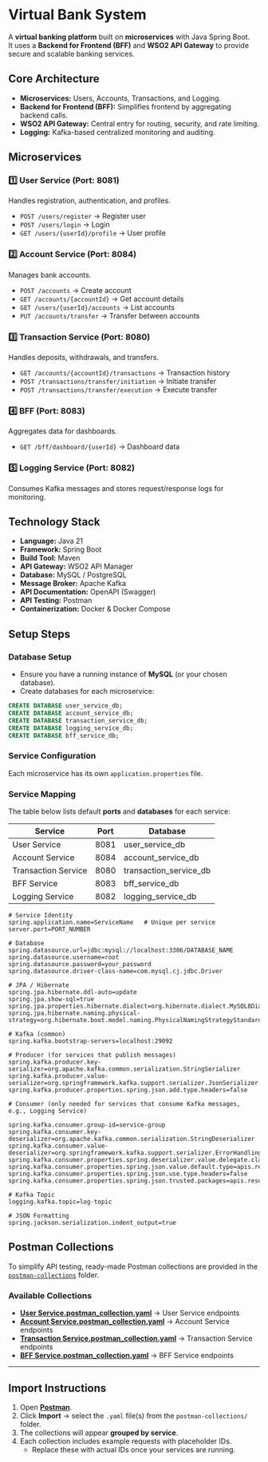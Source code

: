 # Virtual Bank System  

A **virtual banking platform** built on **microservices** with Java Spring Boot.  
It uses a **Backend for Frontend (BFF)** and **WSO2 API Gateway** to provide secure and scalable banking services.  

## Core Architecture  

- **Microservices:** Users, Accounts, Transactions, and Logging.  
- **Backend for Frontend (BFF):** Simplifies frontend by aggregating backend calls.  
- **WSO2 API Gateway:** Central entry for routing, security, and rate limiting.  
- **Logging:** Kafka-based centralized monitoring and auditing.  

## Microservices  

### 1️⃣ User Service (Port: 8081)  
Handles registration, authentication, and profiles.  
- `POST /users/register` → Register user  
- `POST /users/login` → Login  
- `GET /users/{userId}/profile` → User profile  

### 2️⃣ Account Service (Port: 8084)  
Manages bank accounts.  
- `POST /accounts` → Create account  
- `GET /accounts/{accountId}` → Get account details  
- `GET /users/{userId}/accounts` → List accounts  
- `PUT /accounts/transfer` → Transfer between accounts  

### 3️⃣ Transaction Service (Port: 8080)  
Handles deposits, withdrawals, and transfers.  
- `GET /accounts/{accountId}/transactions` → Transaction history  
- `POST /transactions/transfer/initiation` → Initiate transfer  
- `POST /transactions/transfer/execution` → Execute transfer  

### 4️⃣ BFF (Port: 8083)  
Aggregates data for dashboards.  
- `GET /bff/dashboard/{userId}` → Dashboard data  

### 5️⃣ Logging Service (Port: 8082)  
Consumes Kafka messages and stores request/response logs for monitoring.  

## Technology Stack  

- **Language:** Java 21  
- **Framework:** Spring Boot  
- **Build Tool:** Maven  
- **API Gateway:** WSO2 API Manager  
- **Database:** MySQL / PostgreSQL  
- **Message Broker:** Apache Kafka  
- **API Documentation:** OpenAPI (Swagger)  
- **API Testing:** Postman  
- **Containerization:** Docker & Docker Compose  

## Setup Steps

### Database Setup
- Ensure you have a running instance of **MySQL** (or your chosen database).
- Create databases for each microservice:

```sql
CREATE DATABASE user_service_db;
CREATE DATABASE account_service_db;
CREATE DATABASE transaction_service_db;
CREATE DATABASE logging_service_db;
CREATE DATABASE bff_service_db;
```
### Service Configuration  
Each microservice has its own `application.properties` file.  

### Service Mapping  
The table below lists default **ports** and **databases** for each service: 

| Service            | Port  | Database                  |
|---------------------|-------|---------------------------|
| User Service        | 8081  | user_service_db           |
| Account Service     | 8084  | account_service_db        |
| Transaction Service | 8080  | transaction_service_db    |
| BFF Service         | 8083  | bff_service_db            |
| Logging Service     | 8082  | logging_service_db        |

```properties
# Service Identity
spring.application.name=ServiceName   # Unique per service
server.port=PORT_NUMBER

# Database
spring.datasource.url=jdbc:mysql://localhost:3306/DATABASE_NAME
spring.datasource.username=root
spring.datasource.password=your_password
spring.datasource.driver-class-name=com.mysql.cj.jdbc.Driver

# JPA / Hibernate
spring.jpa.hibernate.ddl-auto=update
spring.jpa.show-sql=true
spring.jpa.properties.hibernate.dialect=org.hibernate.dialect.MySQL8Dialect
spring.jpa.hibernate.naming.physical-strategy=org.hibernate.boot.model.naming.PhysicalNamingStrategyStandardImpl

# Kafka (common)
spring.kafka.bootstrap-servers=localhost:29092

# Producer (for services that publish messages)
spring.kafka.producer.key-serializer=org.apache.kafka.common.serialization.StringSerializer
spring.kafka.producer.value-serializer=org.springframework.kafka.support.serializer.JsonSerializer
spring.kafka.producer.properties.spring.json.add.type.headers=false

# Consumer (only needed for services that consume Kafka messages, e.g., Logging Service)

spring.kafka.consumer.group-id=service-group
spring.kafka.consumer.key-deserializer=org.apache.kafka.common.serialization.StringDeserializer
spring.kafka.consumer.value-deserializer=org.springframework.kafka.support.serializer.ErrorHandlingDeserializer
spring.kafka.consumer.properties.spring.deserializer.value.delegate.class=org.springframework.kafka.support.serializer.JsonDeserializer
spring.kafka.consumer.properties.spring.json.value.default.type=apis.resources.LogMessage
spring.kafka.consumer.properties.spring.json.use.type.headers=false
spring.kafka.consumer.properties.spring.json.trusted.packages=apis.resources

# Kafka Topic
logging.kafka.topic=log-topic

# JSON Formatting
spring.jackson.serialization.indent_output=true
```


## Postman Collections  

To simplify API testing, ready-made Postman collections are provided in the  
[`postman-collections`](https://github.com/Virtual-bank-system/Virtual-Bank-System/tree/master/postmanCollections) folder.   


### Available Collections  

- [**User Service.postman_collection.yaml**](https://github.com/Virtual-bank-system/Virtual-Bank-System/blob/master/postmanCollections/user-service.yaml) → User Service endpoints  
- [**Account Service.postman_collection.yaml**](https://github.com/Virtual-bank-system/Virtual-Bank-System/blob/master/postmanCollections/account-service.yaml) → Account Service endpoints  
- [**Transaction Service.postman_collection.yaml**](https://github.com/Virtual-bank-system/Virtual-Bank-System/blob/master/postmanCollections/transaction-service.yaml) → Transaction Service endpoints  
- [**BFF Service.postman_collection.yaml**](https://github.com/Virtual-bank-system/Virtual-Bank-System/blob/master/postmanCollections/bff-service.yaml) → BFF Service endpoints  

---

## Import Instructions  

1. Open **[Postman](https://www.postman.com/web)**.  
2. Click **Import** → select the `.yaml` file(s) from the `postman-collections/` folder.  
3. The collections will appear **grouped by service**.  
4. Each collection includes example requests with placeholder IDs.  
   - Replace these with actual IDs once your services are running.  


